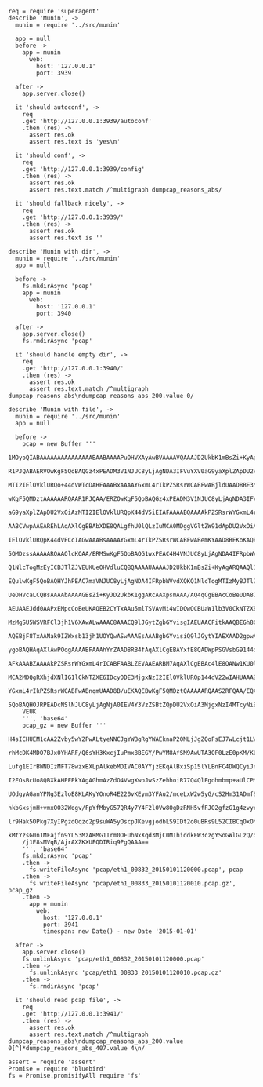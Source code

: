     req = require 'superagent'
    describe 'Munin', ->
      munin = require '../src/munin'

      app = null
      before ->
        app = munin
          web:
            host: '127.0.0.1'
            port: 3939

      after ->
        app.server.close()

      it 'should autoconf', ->
        req
        .get 'http://127.0.0.1:3939/autoconf'
        .then (res) ->
          assert res.ok
          assert res.text is 'yes\n'

      it 'should conf', ->
        req
        .get 'http://127.0.0.1:3939/config'
        .then (res) ->
          assert res.ok
          assert res.text.match /^multigraph dumpcap_reasons_abs/

      it 'should fallback nicely', ->
        req
        .get 'http://127.0.0.1:3939/'
        .then (res) ->
          assert res.ok
          assert res.text is ''

    describe 'Munin with dir', ->
      munin = require '../src/munin'
      app = null

      before ->
        fs.mkdirAsync 'pcap'
        app = munin
          web:
            host: '127.0.0.1'
            port: 3940

      after ->
        app.server.close()
        fs.rmdirAsync 'pcap'

      it 'should handle empty dir', ->
        req
        .get 'http://127.0.0.1:3940/'
        .then (res) ->
          assert res.ok
          assert res.text.match /^multigraph dumpcap_reasons_abs\ndumpcap_reasons_abs_200.value 0/

    describe 'Munin with file', ->
      munin = require '../src/munin'
      app = null

      before ->
        pcap = new Buffer '''
        1MOyoQIABAAAAAAAAAAAAAAABAABAAAAPuOHVXAyAwBVAAAAVQAAAJD2UkbK1mBsZi+KyAgARQAA
        R1PJQABAERVOwKgF5QoBAQGz4xPEADM3V1NJUC8yLjAgNDA3IFVuYXV0aG9yaXplZApDU2VxOiAz
        MTI2IElOVklURQo+44dVWTcDAHEAAABxAAAAYGxmL4rIkPZSRsrWCABFwABjldUAAD8BE3YKAQEB
        wKgF5QMDztAAAAAARQAAR1PJQAA/ERZOwKgF5QoBAQGz4xPEADM3V1NJUC8yLjAgNDA3IFVuYXV0
        aG9yaXplZApDU2VxOiAzMTI2IElOVklURQpK44dV5iEIAFAAAABQAAAAkPZSRsrWYGxmL4rICABF
        AABCVwpAAEAREhLAqAXlCgEBAbXDE8QALgfhU0lQLzIuMCA0MDggVGltZW91dApDU2VxOiAzMTIg
        IElOVklURQpK44dVECcIAGwAAABsAAAAYGxmL4rIkPZSRsrWCABFwABemKYAAD8BEKoKAQEBwKgF
        5QMDzssAAAAARQAAQlcKQAA/ERMSwKgF5QoBAQG1wxPEAC4H4VNJUC8yLjAgNDA4IFRpbWVvdXQK
        Q1NlcTogMzEyICBJTlZJVEUKUeOHVdluCQBQAAAAUAAAAJD2UkbK1mBsZi+KyAgARQAAQl13QABA
        EQulwKgF5QoBAQHYJhPEAC7maVNJUC8yLjAgNDA4IFRpbWVvdXQKQ1NlcTogMTIzMyBJTlZJVEUK
        UeOHVcaLCQBsAAAAbAAAAGBsZi+KyJD2UkbK1ggARcAAXpsmAAA/AQ4qCgEBAcCoBeUDA87LAAAA
        AEUAAEJdd0AAPxEMpcCoBeUKAQEB2CYTxAAu5mlTSVAvMi4wIDQwOCBUaW1lb3V0CkNTZXE6IDEy
        MzMgSU5WSVRFCl3jh1V6XAwALwAAAC8AAACQ9lJGytZgbGYvisgIAEUAACFitkAAQBEGh8CoBeUK
        AQEBjF8TxAANak9IZWxsb13jh1UOYQwASwAAAEsAAABgbGYvisiQ9lJGytYIAEXAAD2gpwAAPwEI
        ygoBAQHAqAXlAwPOqgAAAABFAAAhYrZAAD8RB4fAqAXlCgEBAYxfE8QADWpPSGVsbG9144dVnmcI
        AFkAAABZAAAAkPZSRsrWYGxmL4rICABFAABLZEVAAEARBM7AqAXlCgEBAc4lE8QANw1KU0lQLzIu
        MCA2MDQgRXhjdXNlIG1lCkNTZXE6IDcyODE3MjgxNzI2IElOVklURQp144dV22wIAHUAAAB1AAAA
        YGxmL4rIkPZSRsrWCABFwABnqmUAAD8B/uEKAQEBwKgF5QMDztQAAAAARQAAS2RFQAA/EQXOwKgF
        5QoBAQHOJRPEADcNSlNJUC8yLjAgNjA0IEV4Y3VzZSBtZQpDU2VxOiA3MjgxNzI4MTcyNiBJTlZJ
        VEUK
        ''', 'base64'
        pcap_gz = new Buffer '''
        H4sICHUEM1cAA2Zvby5wY2FwALtyeNNCJgYWBgRgYWAEknaP20MLjJgZQoFsEJ7wLcjt1LWEnDT9
        rhMcDK4MDO7BJx0YHARF/Q6sYH3KxcjIuPmx8BEGY/PwYM8AfSM9AwUTA3OF0LzE0pKM/KLMqtQU
        Lufg1EIrBWNDIzMFT78wzxBXLpAlkebMDIVAC0AYYjzEKqAlBxiSp15lYLBnFC4DWQCyiJn53AWQ
        I2EOsBcUo8QBXkAHPFPkYAgAGhmAzZdO4VwgXwoJwSzZehhoiR77Q4QlFgohmbmp+aUlCPMVkM0X
        UOdgyAGanYPNg3EzloE8KLAKyYOnoR4E220vKEym3YFAu2/mceLxW2w5yG/cS2Hm31ADmf8sE7f5
        hkbGxsjmH+vmxOO32Wogv/FpYfMbyG57QR4y7Y4F2l0Vw8OgDzRNH5vfFJO2gfzG1g4zvyceaD5v
        lr9Hak5OPkg7XyIPgzdQqzc2p9suWA5yOscpJKevgjodbLS9IDt2o0uBRs9L52CIBCqOxOYy7xRX
        kMtYzsG0n1MFajfn9YL53MzARMG1Irm0OFUhNxXqd3MjC0MIhiddkEW3czgYSoGWlGLzQ/qqVJAf
        /j1E8sMVqB/AjrAXZKXUEQDIRiq9PgQAAA==
        ''', 'base64'
        fs.mkdirAsync 'pcap'
        .then ->
          fs.writeFileAsync 'pcap/eth1_00832_20150101120000.pcap', pcap
        .then ->
          fs.writeFileAsync 'pcap/eth1_00833_20150101120010.pcap.gz', pcap_gz
        .then ->
          app = munin
            web:
              host: '127.0.0.1'
              port: 3941
              timespan: new Date() - new Date '2015-01-01'

      after ->
        app.server.close()
        fs.unlinkAsync 'pcap/eth1_00832_20150101120000.pcap'
        .then ->
          fs.unlinkAsync 'pcap/eth1_00833_20150101120010.pcap.gz'
        .then ->
          fs.rmdirAsync 'pcap'

      it 'should read pcap file', ->
        req
        .get 'http://127.0.0.1:3941/'
        .then (res) ->
          assert res.ok
          assert res.text.match /^multigraph dumpcap_reasons_abs\ndumpcap_reasons_abs_200.value 0[^]*dumpcap_reasons_abs_407.value 4\n/

    assert = require 'assert'
    Promise = require 'bluebird'
    fs = Promise.promisifyAll require 'fs'
